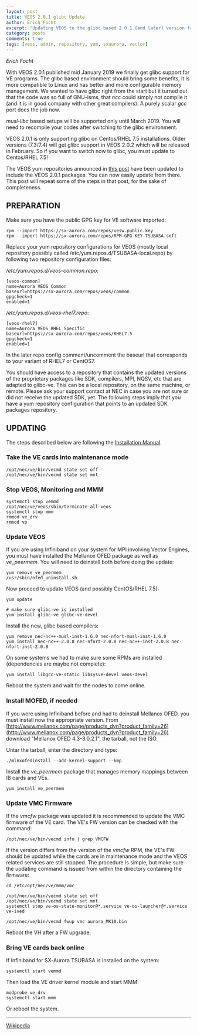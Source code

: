 ```yaml
---
layout: post
title: VEOS 2.0.1 glibc Update
author: Erich Focht
excerpt: "Updating VEOS to the glibc based 2.0.1 (and later) version from the online yum repository."
category: posts
comments: true
tags: [veos, admin, repository, yum, sxaurora, vector]
---
```


*Erich Focht*

With VEOS 2.0.1 published mid January 2019 we finally get glibc
support for VE programs. The glibc based environment should bring some
benefits, it is more compatible to Linux and has better and more
configurable memory management. We wanted to have glibc right from the
start but it turned out that the code was so full of GNU-isms, that
*ncc* could simply not compile it (and it is in good company with other
great compilers). A purely scalar *gcc* port does the job now.

*musl-libc* based setups will be supported only until March 2019. You
will need to recompile your codes after switching to the glibc
environment.

VEOS 2.0.1 is only supporting glibc on Centos/RHEL 7.5
installations. Older versions (7.3/7.4) will get glibc support in VEOS
2.0.2 which will be released in February. So if you want to switch now
to glibc, you must update to Centos/RHEL 7.5!

The VEOS yum repositories announced in [this
post](https://sx-aurora.github.io/posts/VEOS-yum-repository) have been
updated to include the VEOS 2.0.1 packages. You can now easily update
from there. This post will repeat some of the steps in that post, for
the sake of completeness.


## PREPARATION

Make sure you have the public GPG key for VE software imported:

```
rpm --import https://sx-aurora.com/repos/vesw.public.key
rpm --import https://sx-aurora.com/repos/RPM-GPG-KEY-TSUBASA-soft
```

Replace your yum repository configurations for VEOS (mostly local
repository possibly called /etc/yum.repos.d/TSUBASA-local.repo) by
following two repository configuration files:

*/etc/yum.repos.d/veos-common.repo*:
```
[veos-common]
name=Aurora VEOS Common
baseurl=https://sx-aurora.com/repos/veos/common
gpgcheck=1
enabled=1
```

*/etc/yum.repos.d/veos-rhel7.repo*:
```
[veos-rhel7]
name=Aurora VEOS RHEL Specific
baseurl=https://sx-aurora.com/repos/veos/RHEL7.5
gpgcheck=1
enabled=1
```

In the later repo config comment/uncomment the baseurl that
corresponds to your variant of RHEL7 or CentOS7.

You should have access to a repository that contains the updated
versions of the proprietary packages like SDK, compilers, MPI, NQSV,
etc that are adapted to glibc-ve. This can be a local repository, on
the same machine, or remote. Please ask your support contact at NEC in
case you are not sure or did not receive the updated SDK, yet. The
following steps imply that you have a yum repository configuration
that points to an updated SDK packages repository.


## UPDATING

The steps described below are following the [Installation
Manual](https://www.nec.com/en/global/prod/hpc/aurora/document/InstallationGuide_E.pdf).

### Take the VE cards into maintenance mode
```
/opt/nec/ve/bin/vecmd state set off
/opt/nec/ve/bin/vecmd state set mnt
```

### Stop VEOS, Monitoring and MMM
```
systemctl stop vemmd
/opt/nec/ve/veos/sbin/terminate-all-veos
systemctl stop mmm
rmmod ve_drv
rmmod vp
```

### Update VEOS

If you are using Infiniband on your system for MPI involving Vector
Engines, you must have installed the Mellanox OFED package as well as
*ve_peermem*. You will need to deinstall both before doing the update:

```
yum remove ve_peermem
/usr/sbin/ofed_uninstall.sh
```

Now proceed to update VEOS (and possibly CentOS/RHEL 7.5):

```
yum update

# make sure glibc-ve is installed
yum install glibc-ve glibc-ve-devel
```

Install the new, glibc based compilers:
```
yum remove nec-nc++-musl-inst-1.6.0 nec-nfort-musl-inst-1.6.0
yum install nec-nc++-2.0.8 nec-nfort-2.0.8 nec-nc++-inst-2.0.8 nec-nfort-inst-2.0.8
```

On some systems we had to make sure some RPMs are installed (dependencies are maybe not complete):
```
yum install libgcc-ve-static libsysve-devel veos-devel
```

Reboot the system and wait for the nodes to come online.


### Install MOFED, if needed

If you were using Infiniband before and had to deinstall Mellanox
OFED, you must install now the appropriate version. From
[http://www.mellanox.com/page/products_dyn?product_family=26](http://www.mellanox.com/page/products_dyn?product_family=26)
download "Mellanox OFED 4.3-3.0.2.1", the tarball, not the ISO.

Untar the tarball, enter the directory and type:
```
./mlnxofedinstall --add-kernel-support --kmp
```

Install the *ve_peermem* package that manages memory mappings between IB cards and VEs.
```
yum install ve_peermem
```


### Update VMC Firmware

If the *vmcfw* package was updated it is recommended to update the VMC
firmware of the VE card. The VE's FW version can be checked with the command:
```
/opt/nec/ve/bin/vecmd info | grep VMCFW
```

If the version differs from the version of the *vmcfw* RPM, the VE's
FW should be updated while the cards are in maintenance mode and the
VEOS related services are still stopped. The procedure is simple, but
make sure the updating command is issued from within the directory
containing the firmware:

```
cd /etc/opt/nec/ve/mmm/vmc

/opt/nec/ve/bin/vecmd state set off
/opt/nec/ve/bin/vecmd state set mnt
systemctl stop ve-os-state-monitor@*.service ve-os-launcher@*.service ve-ived

/opt/nec/ve/bin/vecmd fwup vmc aurora_MK10.bin
```

Reboot the VH after a FW upgrade.


### Bring VE cards back online

If Infiniband for SX-Aurora TSUBASA is installed on the system:
```
systemctl start vemmd
```

Then load the VE driver kernel module and start MMM:
```
modprobe ve_drv
systemctl start mmm
```

Or reboot the system.


---

[Wikipedia](https://en.wikipedia.org/wiki/SX-Aurora_TSUBASA)
